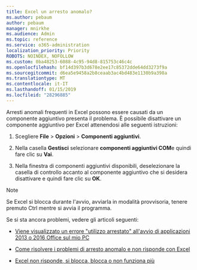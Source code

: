 ```yaml
---
title: Excel un arresto anomalo?
ms.author: pebaum
author: pebaum
manager: mnirkhe
ms.audience: Admin
ms.topic: reference
ms.service: o365-administration
localization_priority: Priority
ROBOTS: NOINDEX, NOFOLLOW
ms.custom: 0ba48253-6088-4c95-94d8-815753c46c4c
ms.openlocfilehash: bf14d397b3d678e2ee17c85372dde64dd3273f9a
ms.sourcegitcommit: d6ea5e9458a2b8ceaab3ac4bd483e1130b9a398a
ms.translationtype: MT
ms.contentlocale: it-IT
ms.lasthandoff: 01/15/2019
ms.locfileid: "28296885"
---
```

Arresti anomali frequenti in Excel possono essere causati da un componente aggiuntivo presenta il problema. È possibile disattivare un componente aggiuntivo per Excel attenendosi alle seguenti istruzioni:
  
1. Scegliere **File** \> **Opzioni** \> **Componenti aggiuntivi**.
    
2. Nella casella **Gestisci** selezionare **componenti aggiuntivi COM**e quindi fare clic su **Vai**.
    
3. Nella finestra di componenti aggiuntivi disponibili, deselezionare la casella di controllo accanto al componente aggiuntivo che si desidera disattivare e quindi fare clic su **OK**.
    
> [!NOTE]
> Se Excel si blocca durante l'avvio, avviarla in modalità provvisoria, tenere premuto Ctrl mentre si avvia il programma. 
  
Se si sta ancora problemi, vedere gli articoli seguenti:
  
- [Viene visualizzato un errore "utilizzo arrestato" all'avvio di applicazioni 2013 o 2016 Office sul mio PC](https://support.office.com/article/52bd7985-4e99-4a35-84c8-2d9b8301a2fa.aspx)
    
- [Come risolvere i problemi di arresto anomalo e non risponde con Excel](https://support.microsoft.com/en-us/help/2758592/how-to-troubleshoot-crashing-and-not-responding-issues-with-excel)
    
- [Excel non risponde, si blocca, blocca o non funziona più](https://support.office.com/article/37e7d3c9-9e84-40bf-a805-4ca6853a1ff4.aspx)
    
